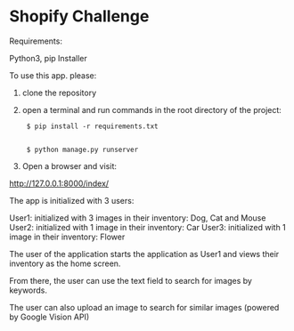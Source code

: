 # Shopify Challenge

Requirements:

Python3, pip Installer

To use this app. please:

1. clone the repository
2. open a terminal and run commands in the root directory of the project:


        $ pip install -r requirements.txt
  
  
        $ python manage.py runserver
  
3. Open a browser and visit: 

http://127.0.0.1:8000/index/
 

The app is initialized with 3 users:

User1: initialized with 3 images in their inventory: Dog, Cat and Mouse
User2: initialized with 1 image in their inventory: Car
User3: initialized with 1 image in their inventory: Flower

The user of the application starts the application as User1 and views their inventory as the home screen.

From there, the user can use the text field to search for images by keywords.

The user can also upload an image to search for similar images (powered by Google Vision API)
